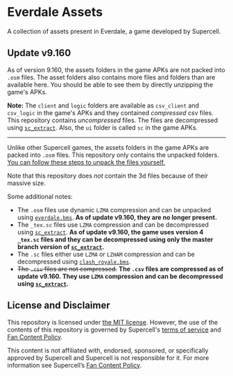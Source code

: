 # Everdale Assets

A collection of assets present in Everdale, a game developed by Supercell.

## Update v9.160

As of version 9.160, the assets folders in the game APKs are not packed into `.osm` files. The asset folders also contains more files and folders than are available here. You should be able to see them by directly unzipping the game's APKs.

**Note:** The `client` and `logic` folders are available as `csv_client` and `csv_logic` in the game's APKs and they contained _compressed_ csv files. This repository contains _uncompressed_ files. The files are decompressed using [`sc_extract`][sce]. Also, the `ui` folder is called `sc` in the game APKs.

---

Unlike other Supercell games, the assets folders in the game APKs are packed into `.osm` files. This repository only contains the unpacked folders. [You can follow these steps to unpack the files yourself.][gist]

Note that this repository does _not_ contain the 3d files because of their massive size.

Some additional notes:

- The `.osm` files use dynamic `LZMA` compression and can be unpacked using [`everdale.bms`][evbms]. **As of update v9.160, they are no longer present.**
- The `_tex.sc` files use `LZMA` compression and can be decompressed using [`sc_extract`][sce]. **As of update v9.160, the game uses version 4 `_tex.sc` files and they can be decompressed using only the master branch version of [`sc_extract`][sce].**
- The `.sc` files either use `LZMA` or `LZHAM` compression and can be decompressed using [`clash_royale.bms`][crbms].
- ~~The `.csv` files are not compressed.~~ **The `.csv` files are compressed as of update v9.160. They use `LZMA` compression and can be decompressed using [`sc_extract`][sce].**

## License and Disclaimer

This repository is licensed under [the MIT license](LICENSE). However, the use of the contents of this repository is governed by Supercell's [terms of service][tos] and [Fan Content Policy][fcp].

This content is not affiliated with, endorsed, sponsored, or specifically approved by Supercell and Supercell is not responsible for it. For more information see Supercell’s [Fan Content Policy][fcp].

[gist]: https://gist.github.com/snowsee/ada14998398f63b03648ab382e842ced
[evbms]: http://aluigi.altervista.org/bms/everdale.bms
[crbms]: http://aluigi.altervista.org/bms/clash_royale.bms
[tos]: https://supercell.com/en/terms-of-service/
[fcp]: https://www.supercell.com/fan-content-policy
[sce]: https://www.github.com/AriusX7/sc-extract
